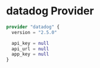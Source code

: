 # datadog Provider

[embedmd]:# (datadog.tf)
```tf
provider "datadog" {
  version = "2.5.0"

  api_key = null
  api_url = null
  app_key = null
}
```
